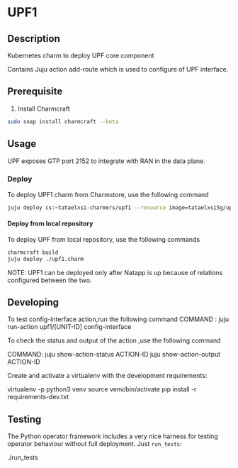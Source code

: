 <!--
 Copyright 2020 Tata Elxsi

 Licensed under the Apache License, Version 2.0 (the License); you may
 not use this file except in compliance with the License. You may obtain
 a copy of the License at

         http://www.apache.org/licenses/LICENSE-2.0

 Unless required by applicable law or agreed to in writing, software
 distributed under the License is distributed on an AS IS BASIS, WITHOUT
 WARRANTIES OR CONDITIONS OF ANY KIND, either express or implied. See the
 License for the specific language governing permissions and limitations
 under the License.

 For those usages not covered by the Apache License, Version 2.0 please
 contact: canonical@tataelxsi.onmicrosoft.com

 To get in touch with the maintainers, please contact:
 canonical@tataelxsi.onmicrosoft.com
-->

# UPF1

## Description

Kubernetes charm to deploy UPF core component

Contains Juju action add-route which is used to configure of UPF interface.

## Prerequisite

1. Install Charmcraft

```bash
sudo snap install charmcraft --beta
```

## Usage

UPF exposes GTP port 2152 to integrate with RAN in the data plane.

### Deploy

To deploy UPF1 charm from Charmstore, use the following command

```bash
juju deploy cs:~tataelxsi-charmers/upf1 --resource image=tataelxsi5g/upf1:3.0
```

#### Deploy from local repository

To deploy UPF from local repository, use the following commands

```bash
charmcraft build
juju deploy ./upf1.charm
```

NOTE: UPF1 can be deployed only after Natapp is up because of
relations configured between the two.

## Developing

To test config-interface action,run the following command
COMMAND : juju run-action upf1/[UNIT-ID] config-interface

To check the status and output of the action ,use the following command

COMMAND:
juju show-action-status ACTION-ID
juju show-action-output ACTION-ID

Create and activate a virtualenv with the development requirements:

virtualenv -p python3 venv
source venv/bin/activate
pip install -r requirements-dev.txt

## Testing

The Python operator framework includes a very nice harness for testing
operator behaviour without full deployment. Just `run_tests`:

./run_tests
